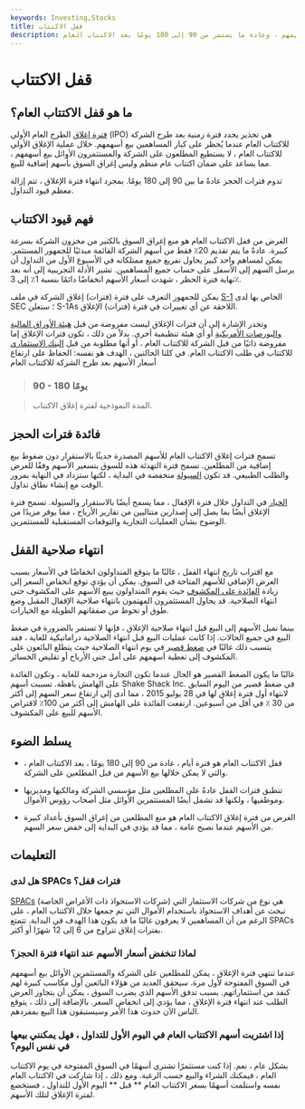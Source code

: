 ```yaml
---
keywords: Investing,Stocks
title: قفل الاكتتاب
description: إغلاق الاكتتاب العام هو فترة بعد طرح الشركة للاكتتاب العام عندما يُمنع كبار المساهمين من بيع أسهمهم ، وعادة ما يستمر من 90 إلى 180 يومًا بعد الاكتتاب العام.
---
```


# قفل الاكتتاب
## ما هو قفل الاكتتاب العام؟

[فترة إغلاق](/lockup-period) الطرح العام الأولي (IPO) هي تحذير يحدد فترة زمنية بعد طرح الشركة للاكتتاب العام عندما يُحظر على كبار المساهمين بيع أسهمهم. خلال عملية الإغلاق الأولي للاكتتاب العام ، لا يستطيع المطلعون على الشركة والمستثمرون الأوائل بيع أسهمهم ، مما يساعد على ضمان اكتتاب عام منظم وليس إغراق السوق بأسهم إضافية للبيع.

تدوم فترات الحجز عادةً ما بين 90 إلى 180 يومًا. بمجرد انتهاء فترة الإغلاق ، تتم إزالة معظم قيود التداول.

## فهم قيود الاكتتاب

الغرض من قفل الاكتتاب العام هو منع إغراق السوق بالكثير من مخزون الشركة بسرعة كبيرة. عادةً ما يتم تقديم 20٪ فقط من أسهم الشركة القائمة مبدئيًا للجمهور المستثمر. يمكن لمساهم واحد كبير يحاول تفريغ جميع ممتلكاته في الأسبوع الأول من التداول أن يرسل السهم إلى الأسفل على حساب جميع المساهمين. تشير الأدلة التجريبية إلى أنه بعد نهاية فترة الحظر ، شهدت أسعار الأسهم انخفاضًا دائمًا بنسبة 1٪ إلى 3٪.

يمكن للجمهور التعرف على فترة (فترات) إغلاق الشركة في ملف [S-1](/sec-form-s-1) الخاص بها لدى SEC ؛ ستعلن S-1As اللاحقة عن أي تغييرات في فترة (فترات) الإغلاق.

وتجدر الإشارة إلى أن فترات الإغلاق ليست مفروضة من قبل [هيئة الأوراق المالية](/sec) [والبورصات الأمريكية](/sec) أو أي هيئة تنظيمية أخرى. بدلاً من ذلك ، تكون فترات الإغلاق إما مفروضة ذاتيًا من قبل الشركة للاكتتاب العام ، أو أنها مطلوبة من قبل [البنك الاستثماري](/investmentbank) للاكتتاب في طلب الاكتتاب العام. في كلتا الحالتين ، الهدف هو نفسه: الحفاظ على ارتفاع أسعار الأسهم بعد طرح الشركة للاكتتاب العام

> ### 90 - 180 يومًا

> المدة النموذجية لفترة إغلاق الاكتتاب.

>

## فائدة فترات الحجز

تسمح فترات إغلاق الاكتتاب العام للأسهم المصدرة حديثًا بالاستقرار دون ضغوط بيع إضافية من المطلعين. تسمح فترة التهدئة هذه للسوق بتسعير الأسهم وفقًا للعرض والطلب الطبيعي. قد تكون [السيولة](/liquidity) منخفضة في البداية ، لكنها ستزداد في النهاية بمرور الوقت مع إنشاء نطاق تداول.

[الخيار](/option) في التداول خلال فترة الإقفال ، مما يسمح أيضًا بالاستقرار والسيولة. تسمح فترة الإغلاق أيضًا بما يصل إلى إصدارين متتاليين من تقارير الأرباح ، مما يوفر مزيدًا من الوضوح بشأن العمليات التجارية والتوقعات المستقبلية للمستثمرين.

## انتهاء صلاحية القفل

مع اقتراب تاريخ انتهاء القفل ، غالبًا ما يتوقع المتداولون انخفاضًا في الأسعار بسبب العرض الإضافي للأسهم المتاحة في السوق. يمكن أن يؤدي توقع انخفاض السعر إلى زيادة [الفائدة على المكشوف](/shortinterest) حيث يقوم المتداولون [ببيع](/shortselling) الأسهم على المكشوف حتى انتهاء الصلاحية. قد يحاول المستثمرون المهتمون بانتهاء صلاحية الإقفال المقبل وضع طوق أو تحوط من صفقاتهم الطويلة مع الخيارات.

بينما تميل الأسهم إلى البيع قبل انتهاء صلاحية الإغلاق ، فإنها لا تستمر بالضرورة في ضغط البيع في جميع الحالات. إذا كانت عمليات البيع قبل انتهاء الصلاحية دراماتيكية للغاية ، فقد يتسبب ذلك غالبًا في [ضغط قصير](/shortsqueeze) في يوم انتهاء الصلاحية حيث يتطلع البائعون على المكشوف إلى تغطية أسهمهم على أمل جني الأرباح أو تقليص الخسائر.

غالبًا ما يكون الضغط القصير هو الحال عندما تكون التجارة مزدحمة للغاية ، وتكون الفائدة على الهامش باهظة. تسببت أسهم Shake Shack Inc. في ضغط قصير من اليوم السابق لانتهاء أول فترة إغلاق لها في 28 يوليو 2015 ، مما أدى إلى ارتفاع سعر السهم إلى أكثر من 30 ٪ في أقل من أسبوعين. ارتفعت الفائدة على الهامش إلى أكثر من 100٪ لاقتراض الأسهم للبيع على المكشوف.

## يسلط الضوء

- قفل الاكتتاب العام هو فترة أيام ، عادة من 90 إلى 180 يومًا ، بعد الاكتتاب العام ، والتي لا يمكن خلالها بيع الأسهم من قبل المطلعين على الشركة.

- تنطبق فترات القفل عادةً على المطلعين مثل مؤسسي الشركة ومالكيها ومديريها وموظفيها ، ولكنها قد تشمل أيضًا المستثمرين الأوائل مثل أصحاب رؤوس الأموال.

- الغرض من فترة إغلاق الاكتتاب العام هو منع المطلعين من إغراق السوق بأعداد كبيرة من الأسهم عندما تصبح عامة ، مما قد يؤدي في البداية إلى خفض سعر السهم.

## التعليمات

### هل لدى SPACs فترات قفل؟

[SPACs](/spac) (شركات الاستحواذ ذات الأغراض الخاصة) هي نوع من شركات الاستثمار التي تبحث عن أهداف الاستحواذ باستخدام الأموال التي تم جمعها خلال الاكتتاب العام ، على الرغم من أن المساهمين لا يعرفون غالبًا ما قد يكون هذا الهدف في البداية. تتمتع SPACs بفترات إغلاق تتراوح من 6 إلى 12 شهرًا أو أكثر.

### لماذا تنخفض أسعار الأسهم عند انتهاء فترة الحجز؟

عندما تنتهي فترة الإغلاق ، يمكن للمطلعين على الشركة والمستثمرين الأوائل بيع أسهمهم في السوق المفتوحة لأول مرة. سيحقق العديد من هؤلاء البائعين أول مكاسب كبيرة لهم كنقد من استثماراتهم. بسبب تدفق الأسهم الذي يضرب السوق ، يمكن أن يتجاوز العرض الطلب عند انتهاء فترة الإغلاق ، مما يؤدي إلى انخفاض السعر. بالإضافة إلى ذلك ، يتوقع الناس الآن حدوث هذا الأمر وسيستبقون هذا البيع بمفردهم.

### إذا اشتريت أسهم الاكتتاب العام في اليوم الأول للتداول ، فهل يمكنني بيعها في نفس اليوم؟

بشكل عام ، نعم. إذا كنت مستثمرًا تشتري أسهمًا في السوق المفتوحة في يوم الاكتتاب العام ، فيمكنك الشراء والبيع حسب الرغبة. ومع ذلك ، إذا شاركت في الاكتتاب العام نفسه واستلمت أسهمًا بسعر الاكتتاب العام ** قبل ** اليوم الأول للتداول ، فستخضع لفترة الإغلاق لتلك الأسهم.

